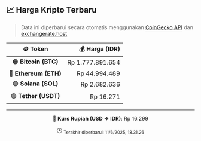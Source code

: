 

<!-- HARGA_KRIPTO -->
## 📈 Harga Kripto Terbaru

> Data ini diperbarui secara otomatis menggunakan [CoinGecko API](https://www.coingecko.com/) dan [exchangerate.host](https://exchangerate.host/)

<div align="center">

| 🪙 Token | 💰 Harga (IDR) |
|:------:|---------------:|
| 🟠 **Bitcoin (BTC)**   | Rp 1.777.891.654 |
| 🔵 **Ethereum (ETH)**  | Rp 44.994.489 |
| 🟣 **Solana (SOL)**    | Rp 2.682.636 |
| 🟢 **Tether (USDT)**   | Rp 16.271 |

---

💱 **Kurs Rupiah (USD → IDR)**: Rp 16.299

🕒 <sub>Terakhir diperbarui: 11/6/2025, 18.31.26</sub>

</div>
<!-- /HARGA_KRIPTO -->